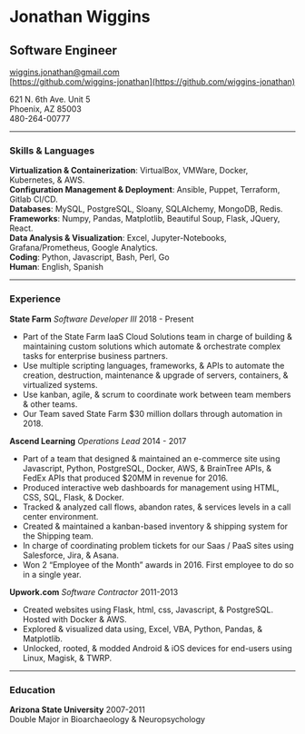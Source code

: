 # Jonathan Wiggins
## Software Engineer

[wiggins.jonathan@gmail.com](mailto:wiggins.jonathan@gmail.com) <br>
[https://github.com/wiggins-jonathan](https://github.com/wiggins-jonathan) <br>

621 N. 6th Ave. Unit 5<br>
Phoenix, AZ 85003<br>
480-264-00777<br>

---

### Skills & Languages
**Virtualization & Containerization**: VirtualBox, VMWare, Docker, Kubernetes, & AWS.<br>
**Configuration Management & Deployment**: Ansible, Puppet, Terraform, Gitlab CI/CD.<br>
**Databases**: MySQL, PostgreSQL, Sloany, SQLAlchemy, MongoDB, Redis.<br>
**Frameworks**: Numpy, Pandas, Matplotlib, Beautiful Soup, Flask, JQuery, React.<br>
**Data Analysis & Visualization**: Excel, Jupyter-Notebooks, Grafana/Prometheus, Google Analytics.<br>
**Coding**: Python, Javascript, Bash, Perl, Go<br>
**Human**: English, Spanish<br>

---

### Experience
**State Farm** _Software Developer III_ 2018 - Present<br>
* Part of the State Farm IaaS Cloud Solutions team in charge of building & maintaining custom solutions which automate & orchestrate complex tasks for enterprise business partners.<br>
* Use multiple scripting languages, frameworks, & APIs to automate the creation, destruction, maintenance & upgrade of servers, containers, & virtualized systems.<br>
* Use kanban, agile, & scrum to coordinate work between team members & other teams.<br>
* Our Team saved State Farm $30 million dollars through automation in 2018.<br>

**Ascend Learning** _Operations Lead_ 2014 - 2017<br>
* Part of a team that designed & maintained an e-commerce site using Javascript, Python, PostgreSQL, Docker, AWS, & BrainTree APIs, & FedEx APIs that produced $20MM in revenue for 2016.<br>
* Produced interactive web dashboards for management using HTML, CSS, SQL, Flask, & Docker.<br>
* Tracked & analyzed call flows, abandon rates, & services levels in a call center environment.<br>
* Created & maintained  a kanban-based inventory & shipping system for the Shipping team.<br>
* In charge of coordinating problem tickets for our Saas / PaaS sites using Salesforce, Jira, & Asana.<br>
* Won 2 “Employee of the Month” awards in 2016. First employee to do so in a single year.<br>

**Upwork.com** _Software Contractor_ 2011-2013<br>
* Created websites using Flask, html, css, Javascript, & PostgreSQL. Hosted with Docker & AWS.<br>
* Explored & visualized data using, Excel, VBA, Python, Pandas, & Matplotlib.<br>
* Unlocked, rooted, & modded Android & iOS devices for end-users using Linux, Magisk, & TWRP.<br>

---

### Education
**Arizona State University** 2007-2011<br>
Double Major in Bioarchaeology & Neuropsychology<br>
